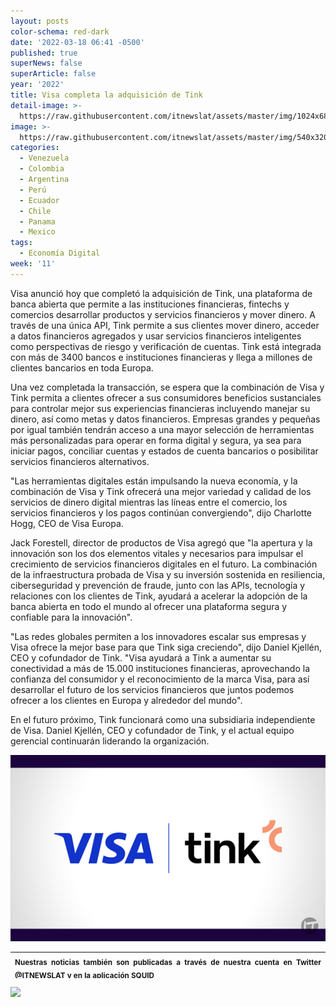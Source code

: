 ```yaml
---
layout: posts
color-schema: red-dark
date: '2022-03-18 06:41 -0500'
published: true
superNews: false
superArticle: false
year: '2022'
title: Visa completa la adquisición de Tink
detail-image: >-
  https://raw.githubusercontent.com/itnewslat/assets/master/img/1024x680/visatinks-g.jpg
image: >-
  https://raw.githubusercontent.com/itnewslat/assets/master/img/540x320/visatinks-p.jpg
categories:
  - Venezuela
  - Colombia
  - Argentina
  - Perú
  - Ecuador
  - Chile
  - Panama
  - Mexico
tags:
  - Economía Digital
week: '11'
---
```

Visa anunció hoy que completó la adquisición de Tink, una plataforma de banca abierta que permite a las instituciones financieras, fintechs y comercios desarrollar productos y servicios financieros y mover dinero. A través de una única API, Tink permite a sus clientes mover dinero, acceder a datos financieros agregados y usar servicios financieros inteligentes como perspectivas de riesgo y verificación de cuentas. Tink está integrada con más de 3400 bancos e instituciones financieras y llega a millones de clientes bancarios en toda Europa.
 
Una vez completada la transacción, se espera que la combinación de Visa y Tink permita a clientes ofrecer a sus consumidores beneficios sustanciales para controlar mejor sus experiencias financieras incluyendo manejar su dinero, así como metas y datos financieros. Empresas grandes y pequeñas por igual también tendrán acceso a una mayor selección de herramientas más personalizadas para operar en forma digital y segura, ya sea para iniciar pagos, conciliar cuentas y estados de cuenta bancarios o posibilitar servicios financieros alternativos.
 
"Las herramientas digitales están impulsando la nueva economía, y la combinación de Visa y Tink ofrecerá una mejor variedad y calidad de los servicios de dinero digital mientras las líneas entre el comercio, los servicios financieros y los pagos continúan convergiendo", dijo Charlotte Hogg, CEO de Visa Europa.
 
Jack Forestell, director de productos de Visa agregó que "la apertura y la innovación son los dos elementos vitales y necesarios para impulsar el crecimiento de servicios financieros digitales en el futuro. La combinación de la infraestructura probada de Visa y su inversión sostenida en resiliencia, ciberseguridad y prevención de fraude, junto con las APIs, tecnología y relaciones con los clientes de Tink, ayudará a acelerar la adopción de la banca abierta en todo el mundo al ofrecer una plataforma segura y confiable para la innovación".
 
"Las redes globales permiten a los innovadores escalar sus empresas y Visa ofrece la mejor base para que Tink siga creciendo", dijo Daniel Kjellén, CEO y cofundador de Tink. "Visa ayudará a Tink a aumentar su conectividad a más de 15.000 instituciones financieras, aprovechando la confianza del consumidor y el reconocimiento de la marca Visa, para así desarrollar el futuro de los servicios financieros que juntos podemos ofrecer a los clientes en Europa y alrededor del mundo".
 
En el futuro próximo, Tink funcionará como una subsidiaria independiente de Visa. Daniel Kjellén, CEO y cofundador de Tink, y el actual equipo gerencial continuarán liderando la organización.

![](https://raw.githubusercontent.com/itnewslat/assets/master/img/540x320/visatinks-p.jpg)

<table style="height: 42px;" width="569">
<tbody>
<tr>
<td style="text-align: justify;"><sub><strong>Nuestras noticias también son publicadas a través de nuestra cuenta en Twitter <a href="https://twitter.com/itnewslat?lang=es">@ITNEWSLAT</a> y en la aplicación <a href="https://squidapp.co/en/">SQUID</a></strong></sub></td>
</tr>
</tbody>
</table>

<img src="https://tracker.metricool.com/c3po.jpg?hash=56f88a41e39ab42c063cc51676587a04"/>